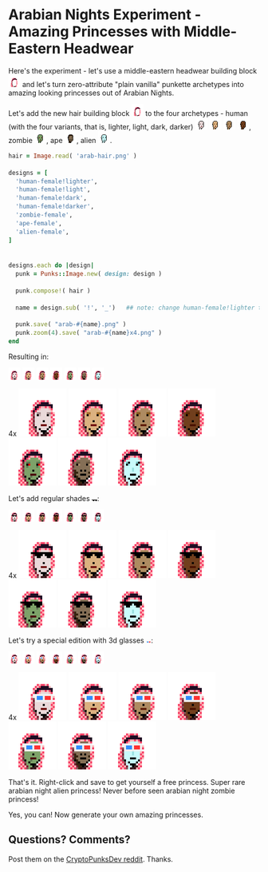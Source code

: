 # Arabian Nights Experiment - Amazing Princesses with Middle-Eastern Headwear

Here's the experiment - let's use a middle-eastern headwear building block ![](i/arab-hair.png)
and let's turn zero-attribute "plain vanilla" punkette archetypes
into amazing looking princesses out of Arabian Nights.


Let's add the new hair building block ![](i/arab-hair.png) to the four archetypes -
human (with the four variants, that is, lighter, light, dark, darker)
![](i/design-human-female_lighter.png)
![](i/design-human-female_light.png)
![](i/design-human-female_dark.png)
![](i/design-human-female_darker.png),
 zombie ![](i/design-zombie-female.png),
 ape ![](i/design-ape-female.png),
 alien ![](i/design-alien-female.png).


``` ruby
hair = Image.read( 'arab-hair.png' )

designs = [
  'human-female!lighter',
  'human-female!light',
  'human-female!dark',
  'human-female!darker',
  'zombie-female',
  'ape-female',
  'alien-female',
]


designs.each do |design|
  punk = Punks::Image.new( design: design )

  punk.compose!( hair )

  name = design.sub( '!', '_')   ## note: change human-female!lighter to human-female_lighter

  punk.save( "arab-#{name}.png" )
  punk.zoom(4).save( "arab-#{name}x4.png" )
end
```


Resulting in:

![](i/arab-human-female_lighter.png)
![](i/arab-human-female_light.png)
![](i/arab-human-female_dark.png)
![](i/arab-human-female_darker.png)
![](i/arab-zombie-female.png)
![](i/arab-ape-female.png)
![](i/arab-alien-female.png)

4x
![](i/arab-human-female_lighterx4.png)
![](i/arab-human-female_lightx4.png)
![](i/arab-human-female_darkx4.png)
![](i/arab-human-female_darkerx4.png)
![](i/arab-zombie-femalex4.png)
![](i/arab-ape-femalex4.png)
![](i/arab-alien-femalex4.png)



Let's add regular shades ![](i/regularshades.png):

![](i/arab-human-female_lighter_ii.png)
![](i/arab-human-female_light_ii.png)
![](i/arab-human-female_dark_ii.png)
![](i/arab-human-female_darker_ii.png)
![](i/arab-zombie-female_ii.png)
![](i/arab-ape-female_ii.png)
![](i/arab-alien-female_ii.png)

4x
![](i/arab-human-female_lighter_iix4.png)
![](i/arab-human-female_light_iix4.png)
![](i/arab-human-female_dark_iix4.png)
![](i/arab-human-female_darker_iix4.png)
![](i/arab-zombie-female_iix4.png)
![](i/arab-ape-female_iix4.png)
![](i/arab-alien-female_iix4.png)


Let's try a special edition with 3d glasses ![](i/3dglasses.png):


![](i/arab-human-female_lighter_iii.png)
![](i/arab-human-female_light_iii.png)
![](i/arab-human-female_dark_iii.png)
![](i/arab-human-female_darker_iii.png)
![](i/arab-zombie-female_iii.png)
![](i/arab-ape-female_iii.png)
![](i/arab-alien-female_iii.png)

4x
![](i/arab-human-female_lighter_iiix4.png)
![](i/arab-human-female_light_iiix4.png)
![](i/arab-human-female_dark_iiix4.png)
![](i/arab-human-female_darker_iiix4.png)
![](i/arab-zombie-female_iiix4.png)
![](i/arab-ape-female_iiix4.png)
![](i/arab-alien-female_iiix4.png)



That's it.  Right-click and save to get yourself a free princess.
Super rare arabian night alien princess! Never before seen arabian night zombie princess!

Yes, you can! Now generate your own amazing princesses.


## Questions? Comments?

Post them on the [CryptoPunksDev reddit](https://old.reddit.com/r/CryptoPunksDev). Thanks.


